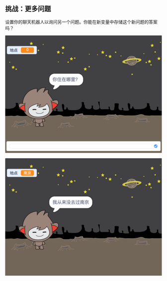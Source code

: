 ## 挑战：更多问题

设置你的聊天机器人以询问另一个问题。你能在新变量中存储这个新问题的答案吗？

![更多问题](images/chatbot-question1.png)

![更多问题](images/chatbot-question2.png)